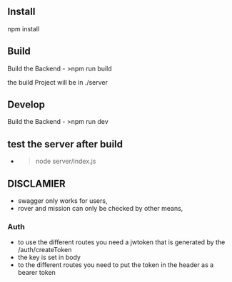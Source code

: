 ## Install

npm install

## Build

Build the Backend
    - >npm run build

the build Project will be in ./server

## Develop

Build the Backend
    - >npm run dev

## test the server after build

- >node server/index.js

## DISCLAMIER
- swagger only works for users,
- rover and mission can only be checked by other means,

### Auth
- to use the different routes you need a jwtoken that is generated by the /auth/createToken
- the key is set in body
- to the different routes you need to put the token in the header as a bearer token
